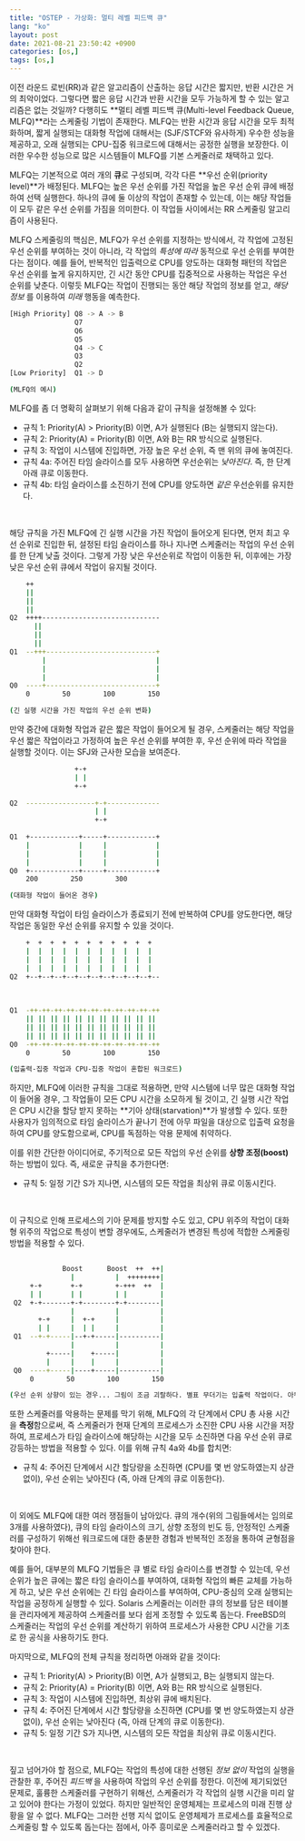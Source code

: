 ```yaml
---
title: "OSTEP - 가상화: 멀티 레벨 피드백 큐"
lang: "ko"
layout: post
date: 2021-08-21 23:50:42 +0900
categories: [os,]
tags: [os,]
---
```


이전 라운드 로빈(RR)과 같은 알고리즘이 산출하는 응답 시간은 짧지만, 반환 시간은 거의 최악이었다. 그렇다면 짧은 응답 시간과 반환 시간을 모두 가능하게 할 수 있는 알고리즘은 없는 것일까? 다행히도 **멀티 레벨 피드백 큐(Multi-level Feedback Queue, MLFQ)**라는 스케줄링 기법이 존재한다. MLFQ는 반환 시간과 응답 시간을 모두 최적화하며, 짧게 실행되는 대화형 작업에 대해서는 (SJF/STCF와 유사하게) 우수한 성능을 제공하고, 오래 실행되는 CPU-집중 워크로드에 대해서는 공정한 실행을 보장한다. 이러한 우수한 성능으로 많은 시스템들이 MLFQ를 기본 스케줄러로 채택하고 있다.

MLFQ는 기본적으로 여러 개의 **큐**로 구성되며, 각각 다른 **우선 순위(priority level)**가 배정된다. MLFQ는 높은 우선 순위를 가진 작업을 높은 우선 순위 큐에 배정하여 선택 실행한다. 하나의 큐에 둘 이상의 작업이 존재할 수 있는데, 이는 해당 작업들이 모두 같은 우선 순위를 가짐을 의미한다. 이 작업들 사이에서는 RR 스케줄링 알고리즘이 사용된다.

MLFQ 스케줄링의 핵심은, MLFQ가 우선 순위를 지정하는 방식에서, 각 작업에 고정된 우선 순위를 부여하는 것이 아니라, 각 작업의 _특성에 따라_ 동적으로 우선 순위를 부여한다는 점이다. 예를 들어, 반복적인 입출력으로 CPU를 양도하는 대화형 패턴의 작업은 우선 순위를 높게 유지하지만, 긴 시간 동안 CPU를 집중적으로 사용하는 작업은 우선 순위를 낮춘다. 이렇듯 MLFQ는 작업이 진행되는 동안 해당 작업의 정보를 얻고, _해당 정보_ 를 이용하여 _미래_ 행동을 예측한다.

```sh             
[High Priority] Q8 -> A -> B
                Q7          
                Q6          
                Q5          
                Q4 -> C     
                Q3          
                Q2          
[Low Priority]  Q1 -> D

(MLFQ의 예시)
```

MLFQ를 좀 더 명확히 살펴보기 위해 다음과 같이 규칙을 설정해볼 수 있다:

- 규칙 1: Priority(A) > Priority(B) 이면, A가 실행된다 (B는 실행되지 않는다).
- 규칙 2: Priority(A) = Priority(B) 이면, A와 B는 RR 방식으로 실행된다.
- 규칙 3: 작업이 시스템에 진입하면, 가장 높은 우선 순위, 즉 맨 위의 큐에 놓여진다.
- 규칙 4a: 주어진 타임 슬라이스를 모두 사용하면 우선순위는 _낮아진다_. 즉, 한 단계 아래 큐로 이동한다.
- 규칙 4b: 타임 슬라이스를 소진하기 전에 CPU를 양도하면 _같은_ 우선순위를 유지한다.
<br />

해당 규칙을 가진 MLFQ에 긴 실행 시간을 가진 작업이 들어오게 된다면, 먼저 최고 우선 순위로 진입한 뒤, 설정된 타임 슬라이스를 하나 지나면 스케줄러는 작업의 우선 순위를 한 단계 낮출 것이다. 그렇게 가장 낮은 우선순위로 작업이 이동한 뒤, 이후에는 가장 낮은 우선 순위 큐에서 작업이 유지될 것이다.

```sh
    ++                               
    ||                               
    ||                               
    ||                               
Q2  ++++-----------------------------
      ||                             
      ||                             
      ||                             
Q1  --+++---------------------------+
        |                           |
        |                           |
        |                           |
Q0  ----+---------------------------+
    0        50        100        150

(긴 실행 시간을 가진 작업의 우선 순위 변화)
```

만약 중간에 대화형 작업과 같은 짧은 작업이 들어오게 될 경우, 스케줄러는 해당 작업을 우선 짧은 작업이라고 가정하여 높은 우선 순위를 부여한 후, 우선 순위에 따라 작업을 실행할 것이다. 이는 SFJ와 근사한 모습을 보여준다.

```sh
                +-+                
                | |                
                +-+                
                                    
Q2  -----------------+-+-------------
                     | |             
                     +-+             
                                    
Q1  +------------+-----+------------+
    |            |     |            |
    |            |     |            |
    |            |     |            |
Q0  +------------+-----+------------+
    200        250        300        

(대화형 작업이 들어온 경우)
```

만약 대화형 작업이 타임 슬라이스가 종료되기 전에 반복하여 CPU를 양도한다면, 해당 작업은 동일한 우선 순위를 유지할 수 있을 것이다.

```sh
    +  +  +  +  +  +  +  +  +  +  +  
    |  |  |  |  |  |  |  |  |  |  |  
    |  |  |  |  |  |  |  |  |  |  |  
    |  |  |  |  |  |  |  |  |  |  |  
Q2  +--+--+--+--+--+--+--+--+--+--+--
                                    
                                    
                                    
Q1  -++-++-++-++-++-++-++-++-++-++-++
    || || || || || || || || || || ||
    || || || || || || || || || || ||
    || || || || || || || || || || ||
Q0  -++-++-++-++-++-++-++-++-++-++-++
    0        50        100        150

(입출력-집중 작업과 CPU-집중 작업이 혼합된 워크로드)
```

하지만, MLFQ에 이러한 규칙을 그대로 적용하면, 만약 시스템에 너무 많은 대화형 작업이 들어올 경우, 그 작업들이 모든 CPU 시간을 소모하게 될 것이고, 긴 실행 시간 작업은 CPU 시간을 할당 받지 못하는 **기아 상태(starvation)**가 발생할 수 있다. 또한 사용자가 임의적으로 타임 슬라이스가 끝나기 전에 아무 파일을 대상으로 입출력 요청을 하여 CPU를 양도함으로써, CPU를 독점하는 악용 문제에 취약하다.

이를 위한 간단한 아이디어로, 주기적으로 모든 작업의 우선 순위를 **상향 조정(boost)** 하는 방법이 있다. 즉, 새로운 규칙을 추가한다면:

- 규칙 5: 일정 기간 S가 지나면, 시스템의 모든 작업을 최상위 큐로 이동시킨다.
<br />

이 규칙으로 인해 프로세스의 기아 문제를 방지할 수도 있고, CPU 위주의 작업이 대화형 위주의 작업으로 특성이 변할 경우에도, 스케줄러가 변경된 특성에 적합한 스케줄링 방법을 적용할 수 있다.

```sh
                                      
             Boost      Boost  ++  ++|
               |          |  ++++++++|
     +-+       +-+        +-+++  ++  |
     | |       | |        | |        |
 Q2  +-+-------+-+--------+-+--------|
               |          |          |
       +-+     |  +-+     |          |
       | |     |  | |     |          |
 Q1  --+-+-----|--+-+-----|----------|
               |          |          |
         +-----|    +-----|          |
         |     |    |     |          |
 Q0  ----+-----|----+-----|----------|
     0        50        100        150

(우선 순위 상향이 있는 경우... 그림이 조금 괴랄하다. 별표 무더기는 입출력 작업이다. 아무래도 다른 ASCII 툴을 찾아봐야겠다.)
```

또한 스케줄러를 악용하는 문제를 막기 위해, MLFQ의 각 단계에서 CPU 총 사용 시간을 **측정**함으로써, 즉 스케줄러가 현재 단계의 프로세스가 소진한 CPU 사용 시간을 저장하여, 프로세스가 타임 슬라이스에 해당하는 시간을 모두 소진하면 다음 우선 순위 큐로 강등하는 방법을 적용할 수 있다. 이를 위해 규칙 4a와 4b를 합치면:

- 규칙 4: 주어진 단계에서 시간 할당량을 소진하면 (CPU를 몇 번 양도하였는지 상관 없이), 우선 순위는 낮아진다 (즉, 아래 단계의 큐로 이동한다).
<br />

이 외에도 MLFQ에 대한 여러 쟁점들이 남아있다. 큐의 개수(위의 그림들에서는 임의로 3개를 사용하였다), 큐의 타임 슬라이스의 크기, 상향 조정의 빈도 등, 안정적인 스케줄러를 구성하기 위해선 워크로드에 대한 충분한 경험과 반복적인 조정을 통하여 균형점을 찾아야 한다.

예를 들어, 대부분의 MLFQ 기법들은 큐 별로 타임 슬라이스를 변경할 수 있는데, 우선 순위가 높은 큐에는 짧은 타임 슬라이스를 부여하여, 대화형 작업의 빠른 교체를 가능하게 하고, 낮은 우선 순위에는 긴 타임 슬라이스를 부여하여, CPU-중심의 오래 실행되는 작업을 공정하게 실행할 수 있다. Solaris 스케줄러는 이러한 큐의 정보를 담은 테이블을 관리자에게 제공하여 스케줄러를 보다 쉽게 조정할 수 있도록 돕는다. FreeBSD의 스케줄러는 작업의 우선 순위를 계산하기 위하여 프로세스가 사용한 CPU 시간을 기초로 한 공식을 사용하기도 한다.

마지막으로, MLFQ의 전체 규칙을 정리하면 아래와 같을 것이다:

- 규칙 1: Priority(A) > Priority(B) 이면, A가 실행되고, B는 실행되지 않는다.
- 규칙 2: Priority(A) = Priority(B) 이면, A와 B는 RR 방식으로 실행된다.
- 규칙 3: 작업이 시스템에 진입하면, 최상위 큐에 배치된다.
- 규칙 4: 주어진 단계에서 시간 할당량을 소진하면 (CPU를 몇 번 양도하였는지 상관 없이), 우선 순위는 낮아진다 (즉, 아래 단계의 큐로 이동한다).
- 규칙 5: 일정 기간 S가 지나면, 시스템의 모든 작업을 최상위 큐로 이동시킨다.
<br />

짚고 넘어가야 할 점으로, MLFQ는 작업의 특성에 대한 선행된 _정보 없이_ 작업의 실행을 관찰한 후, 주어진 _피드백_ 을 사용하여 작업의 우선 순위를 정한다. 이전에 제기되었던 문제로, 훌륭한 스케줄러를 구현하기 위해선, 스케줄러가 각 작업의 실행 시간을 미리 알고 있어야 한다는 가정이 있었다. 하지만 일반적인 운영체제는 프로세스의 미래 진행 상황을 알 수 없다. MLFQ는 그러한 선행 지식 없이도 운영체제가 프로세스를 효율적으로 스케줄링 할 수 있도록 돕는다는 점에서, 아주 흥미로운 스케줄러라고 할 수 있겠다.